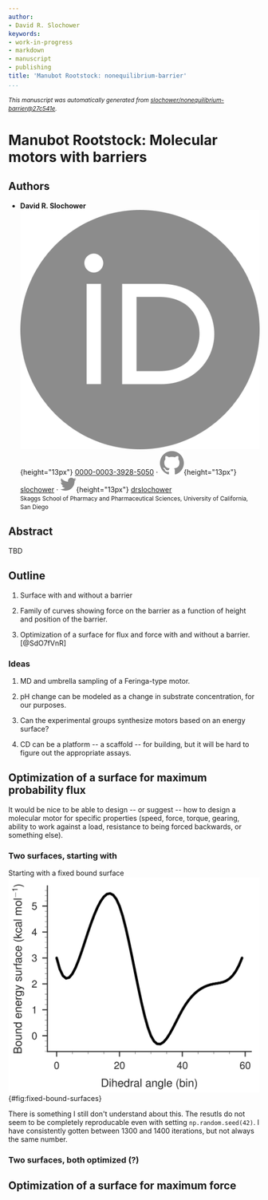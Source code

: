 ```yaml
---
author:
- David R. Slochower
keywords:
- work-in-progress
- markdown
- manuscript
- publishing
title: 'Manubot Rootstock: nonequilibrium-barrier'
...
```



<small><em>
This manuscript was automatically generated from [slochower/nonequilibrium-barrier@27c541e](https://github.com/slochower/nonequilibrium-barrier/tree/27c541eaa543c3491b3cbe0cfa9078d670126796).
</em></small>


# Manubot Rootstock: Molecular motors with barriers

## Authors


+ **David R. Slochower**<br>
    ![ORCID icon](images/orcid.svg){height="13px"}
    [0000-0003-3928-5050](https://orcid.org/0000-0003-3928-5050)
    · ![GitHub icon](images/github.svg){height="13px"}
    [slochower](https://github.com/slochower)
    · ![Twitter icon](images/twitter.svg){height="13px"}
    [drslochower](https://twitter.com/drslochower)<br>
  <small>
     Skaggs School of Pharmacy and Pharmaceutical Sciences, University of California, San Diego
  </small>



## Abstract

TBD

## Outline

1. Surface with and without a barrier

2. Family of curves showing force on the barrier as a function of height and
position of the barrier.

3. Optimization of a surface for flux and force with and without a barrier.
[@SdO7fVnR]

### Ideas

1. MD and umbrella sampling of a Feringa-type motor.

2. pH change can be modeled as a change in substrate concentration, for our purposes.

3. Can the experimental groups synthesize motors based on an energy surface?

4. CD can be a platform -- a scaffold -- for building, but it will be hard to figure out the appropriate assays.

## Optimization of a surface for maximum probability flux

It would be nice to be able to design -- or suggest -- how to design a molecular motor for specific properties (speed, force, torque, gearing, ability to work against a load, resistance to being forced backwards, or something else).

### Two surfaces, starting with

Starting with a fixed bound surface
![](https://github.com/slochower/nonequilibrium-master/blob/bcac92c96f496a888dc02249e40d049032225205/notebooks/surface-optimization/fixed-bound-surfaces.svg){#fig:fixed-bound-surfaces}

There is something I still don't understand about this. The resutls do not seem to be completely reproducable even with setting `np.random.seed(42)`. I have consistently gotten between 1300 and 1400 iterations, but not always the same number.

### Two surfaces, both optimized (?)

## Optimization of a surface for maximum force
